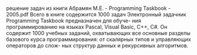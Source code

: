 #
решение задач из книги
Абрамян М.Е. - Programming Taskbook - 2005.pdf
Всего в книге содержится 1000 задач
Электронный задачник Programming Taskbook предназначен для обуче-
ния программированию на языках Pascal, Visual Basic, C++, C#. Он содержит
1000 учебных заданий, охватывающих все основные разделы базового курса
программирования: от скалярных типов и управляющих операторов до слож-
ных структур данных и рекурсивных алгоритмов.
